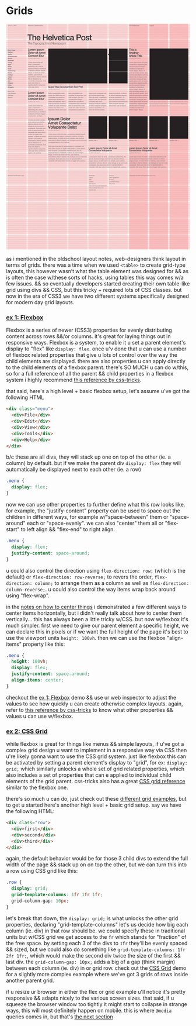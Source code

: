 # Grids

![grids](../images/grid.jpg)

as i mentioned in the oldschool layout notes, web-designers think layout in terms of grids. there was a time when we used `<table>` to create grid-type layouts, this however wasn’t what the table element was designed for && as is often the case w/these sorts of hacks, using tables this way comes w/a few issues. && so eventually developers started creating their own table-like grid using divs && CSS, but this tricky + required lots of CSS classes. but now in the era of CSS3 we have two different systems specifically designed for modern day grid layouts.

### [ex 1: Flexbox](https://nbriz.github.io/intro2netart/notes/css/demos/layout-ex1.html)

Flexbox is a series of newer (CSS3) properties for evenly distributing content across rows &&/or columns. it's great for laying things out in responsive ways. Flexbox is a system, to enable it u set a parent element's display to "flex" like `display: flex`. once u'v done that u can use a number of flexbox related properties that give u lots of control over the way the child elements are displayed. there are also properties u can apply directly to the child elements of a flexbox parent. there's SO MUCH u can do w/this, so for a full reference of all the parent && child properties in a flexbox system i highly recommend [this reference by css-tricks](https://css-tricks.com/snippets/css/a-guide-to-flexbox/).

that said, here's a high level + basic flexbox setup, let's assume u've got the following HTML
```html
<div class="menu">
  <div>File</div>
  <div>Edit</div>
  <div>View</div>
  <div>Tools</div>
  <div>Help</div>
</div>
```

b/c these are all divs, they will stack up one on top of the other (ie. a column) by default. but if we make the parent div `display: flex` they will automatically be displayed next to each other (ie. a row)

```CSS
.menu {
  display: flex;
}
```

now we can use other properties to further define what this row looks like. for example, the "justify-content" property can be used to space out the children in different ways, for example w/"space-between" them or "space-around" each or "space-evenly". we can also "center" them all or "flex-start" to left align && "flex-end" to right align.

```CSS
.menu {
  display: flex;
  justify-content: space-around;
}
```

u could also control the direction using `flex-direction: row;` (which is the default) or `flex-direction: row-reverse;` to revers the order, `flex-direction: column;` to arrange them as a column as well as `flex-direction: column-reverse;`. u could also control the way items wrap back around using "flex-wrap".

in the [notes on how to center things](centering-things.md) i demonstrated a few different ways to center items horizontally, but i didn't really talk about how to center them vertically... this has always been a little tricky w/CSS. but now w/flexbox it's much simpler. first we need to give our parent element a specific height, we can declare this in pixels or if we want the full height of the page it's best to use the viewport units `height: 100vh`. then we can use the flexbox "align-items" property like this:

```CSS
.menu {
  height: 100vh;
  display: flex;
  justify-content: space-around;
  align-items: center;
}
```

checkout the [ex 1: Flexbox](https://nbriz.github.io/intro2netart/notes/css/demos/layout-ex1.html) demo && use ur web inspector to adjust the values to see how quickly u can create otherwise complex layouts. again, refer to [this reference by css-tricks](https://css-tricks.com/snippets/css/a-guide-to-flexbox/) to know what other properties && values u can use w/flexbox.


### [ex 2: CSS Grid](https://nbriz.github.io/intro2netart/notes/css/demos/layout-ex2.html)

while flexbox is great for things like menus && simple layouts, if u've got a complex grid design u want to implement in a responsive way via CSS then u're likely gonna want to use the CSS grid system. just like flexbox this can be activated by setting a parent element's display to "grid", for ex: `display: grid;` which similarly unlocks a whole set of grid related properties, which also includes a set of properties that can e applied to individual child elements of the grid parent. css-tricks also has a great [CSS grid reference](https://css-tricks.com/snippets/css/complete-guide-grid/) similar to the flexbox one.

there's so much u can do, just check out these [different grid examples](https://gridbyexample.com/examples/), but to get u started here's another high level + basic grid setup. say we have the following HTML:

```html
<div class="row">
  <div>first</div>
  <div>second</div>
  <div>third</div>
</div>
```

again, the default behavior would be for those 3 child divs to extend the full width of the page && stack up on on top the other, but we can turn this into a row using CSS grid like this:

```CSS
.row {
  display: grid;
  grid-template-columns: 1fr 1fr 1fr;
  grid-column-gap: 10px;
}
```

let's break that down, the `display: grid;` is what unlocks the other grid properties, declaring "grid-template-columns" let's us decide how big each column (ie. div) in that row should be. we could specify these in traditional units but w/CSS grid we get access to the `fr` which stands for "fraction" of the free space. by setting each 3 of the divs to `1fr` they'll be evenly spaced && sized, but we could also do something like `grid-template-columns: 1fr 2fr 1fr;`, which would make the second div twice the size of the first && last div. the `grid-column-gap: 10px;` adds a big of a gap (think margin) between each column (ie. div) in or grid row. check out the [CSS Grid](https://nbriz.github.io/intro2netart/notes/css/demos/layout-ex2.html) demo for a slightly more complex example where we've got 3 grids of rows inside another parent grid.

if u resize ur browser in either the flex or grid example u'll notice it's pretty responsive && adapts nicely to the various screen sizes. that said, if u squeeze the browser window too tightly it might start to collapse in strange ways, this will most definitely happen on mobile. this is where `@media` queries comes in, but that's [the next section](media-queries.md)

